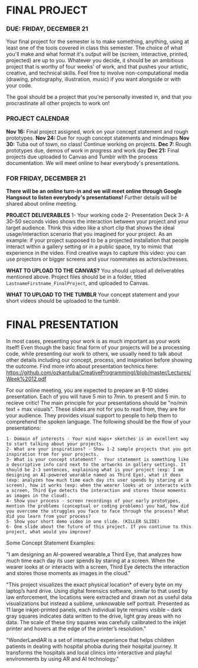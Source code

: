 FINAL PROJECT
====

### DUE: FRIDAY, DECEMBER 21

Your final project for the semester is to make something, anything, using at least one of the tools covered in class this semester. The choice of what you'll make and what format it's output will be (screen, interactive, printed, projected) are up to you. Whatever you decide, it should be an ambitious project that is worthy of four weeks' of work, and that pushes your artistic, creative, and technical skills. Feel free to involve non-computational media (drawing, photography, illustration, music) if you want alongside or with your code.

The goal should be a project that you're personally invested in, and that you procrastinate all other projects to work on!

### PROJECT CALENDAR  
**Nov 16:** Final project assigned, work on your concept statement and rough prototypes.
**Nov 24:** Due for rough concept statements and mindmaps
**Nov 30:** Tuba out of town, no class! Continue working on projects.
**Dec 7:** Rough prototypes due, demos of work in progress and work day
**Dec 21:** Final projects due uploaded to Canvas and Tumblr with the process documentation. We will meet online to hear everybody's presentations.

### FOR FRIDAY, DECEMBER 21
**There will be an online turn-in and we will meet online through Google Hangsout to listen everybody's presentations!** Further details will be shared about online meeting.

**PROJECT DELIVERABLES**
1- Your working code
2- Presentation Deck
3- A 30-50 seconds video shows the interaction between your project and your target audience. Think this video like a short clip that shows the ideal usage/interaction scenario that you imagined for your project. As an example: if your project supposed to be a projected installation that people interact within a gallery setting or in a public space, try to mimic that experience in the video. Find creative ways to capture this video: you can use projectors or bigger screens and your roommates as actors/actresses.

**WHAT TO UPLOAD TO THE CANVAS?**
You should upload all deliverables mentioned above. Project files should be in a folder, titled `LastnameFirstname_FinalProject`, and uploaded to Canvas.

**WHAT TO UPLOAD TO THE TUMBLR**
Your concept statement and your short videos should be uploaded to the tumblr.



FINAL PRESENTATION
====

In most cases, presenting your work is as much important as your work itself! Even though the basic final form of your projects will be a processing code, while presenting our work to others, we usually need to talk about other details including our concept, process, and inspiration before showing the outcome. Find more info about presentation technics here: https://github.com/ozkantuba/CreativeProgrammingI/blob/master/Lectures/Week%2012.pdf

For our online meeting, you are expected to prepare an 8-10 slides presentation. Each of you will have 5 min to 7min. to present and 5 min. to recieve critic! The main principle for your presentations should be "no/min text + max visuals".  These slides are not for you to read from, they are for your audience. They provides visual support to people to help them to comprehend the spoken language. The following should be the flow of your presentations:

    1- Domain of interests - Your mind maps+ sketches is an excellent way to start talking about your projects.
    2- What are your inspirations? - Show 1-2 sample projects that you got inspiration from for your projects.
    3- What is your concept statement? - Your statement is something like a descriptive info card next to the artworks in gallery settings. It should be 2-3 sentences, explaining what is your project (exp: I am designing an AI-powered wearable named as Third Eye), what it does (exp: analyzes how much time each day its user spends by staring at a screen), how it works (exp: when the wearer looks at or interacts with a screen, Third Eye detects the interaction and stores those moments as images in the cloud).
    4- Show your process - screen recordings of your early prototypes, mention the problems (conceptual or coding problems) you had, how did you overcome the struggles you face to face through the process? What did you learn from your process?
    5- Show your short demo video in one slide. (KILLER SLIDE)
    6- One slide about the future of this project. If you continue to this project, what would you improve?

Some Concept Statement Examples:

"I am designing an AI-powered wearable,a Third Eye, that analyzes how much time each day its user spends by staring at a screen. When the wearer looks at or interacts with a screen, Third Eye detects the interaction and stores those moments as images in the cloud."

"This project visualizes the exact physical location* of every byte on my laptop’s hard drive. Using digital forensics software, similar to that used by law enforcement, the locations were extracted and drawn not as useful data visualizations but instead a sublime, unknowable self portrait. Presented as 11 large inkjet-printed panels, each individual byte remains visible – dark gray squares indicates data written to the drive, light gray areas with no data. The scale of these tiny squares was carefully calibrated to the inkjet printer and hovers at the edge of the printer’s resolution."

"WonderLandAR is a set of interactive experience that helps children patients in dealing with hospital phobia during their hospital journey. It transforms the hospitals and local clinics into interactive and playful environments by using AR and AI technology."



